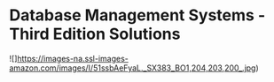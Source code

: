 # Database Management Systems - Third Edition Solutions



![]https://images-na.ssl-images-amazon.com/images/I/51ssbAeFyaL._SX383_BO1,204,203,200_.jpg)

